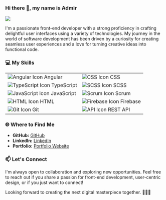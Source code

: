 ### Hi there 👋, my name is Admir
![](https://media.licdn.com/dms/image/D4D16AQHlqyFgeTC_yA/profile-displaybackgroundimage-shrink_350_1400/0/1706483490100?e=1712188800&v=beta&t=MASqIvSgZmoTZjsnCVbp4CgFPoLd9GZcYI4GgAaKdnc)

I'm a passionate front-end developer with a strong proficiency in crafting delightful user interfaces using a variety of technologies. My journey in the world of software development has been driven by a curiosity for creating seamless user experiences and a love for turning creative ideas into functional code.

### 💻 My Skills

|                                 |                                            |
| ------------------------------- | ------------------------------------------ |
| ![Angular Icon](https://img.icons8.com/color/24/000000/angularjs.png) Angular       | ![CSS Icon](https://img.icons8.com/color/24/000000/css3.png) CSS                      |
| ![TypeScript Icon](https://img.icons8.com/color/24/000000/typescript.png) TypeScript | ![SCSS Icon](https://img.icons8.com/color/24/000000/sass.png) SCSS                    |
| ![JavaScript Icon](https://img.icons8.com/color/24/000000/javascript.png) JavaScript | ![Scrum Icon](https://img.icons8.com/color/24/000000/task.png) Scrum                   |
| ![HTML Icon](https://img.icons8.com/color/24/000000/html-5.png) HTML                 | ![Firebase Icon](https://img.icons8.com/color/24/000000/firebase.png) Firebase        |
| ![Git Icon](https://img.icons8.com/color/24/000000/git.png) Git                      | ![API Icon](https://img.icons8.com/color/24/000000/api.png) REST API                   |


### 🌐 Where to Find Me

- **GitHub:** [GitHub](https://github.com/AdmirBajric)
- **LinkedIn:** [LinkedIn](https://www.linkedin.com/in/admir-bajric)
- **Portfolio:** [Portfolio Website](https://www.admir-bajric.de)

### 📫 Let's Connect

I'm always open to collaboration and exploring new opportunities. Feel free to reach out if you share a passion for front-end development, user-centric design, or if you just want to connect!

Looking forward to creating the next digital masterpiece together. 👨‍💻✨

